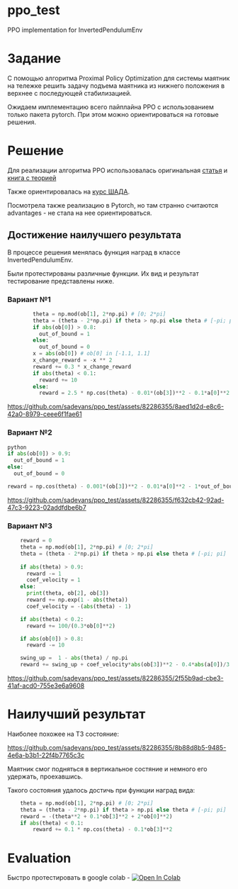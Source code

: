 # ppo_test
PPO implementation for InvertedPendulumEnv

# Задание

С помощью алгоритма Proximal Policy Optimization для системы маятник на тележке решить задачу подъема маятника из нижнего положения в верхнее с последующей стабилизацией.

Ожидаем имплементацию всего пайплайна PPO с использованием только пакета pytorch. При этом можно ориентироваться на готовые решения.

# Решение
Для реализации алгоритма PPO использовалась оригинальная [статья](https://arxiv.org/pdf/1707.06347.pdf) и [книга с теорией](https://github.com/FortsAndMills/RL-Theory-book/blob/main/RL_Theory_Book.pdf)

Также ориентировалась на [курс ШАДА](https://github.com/yandexdataschool/Practical_RL/tree/master).

Посмотрела также реализацию в Pytorch, но там странно считаются advantages - не стала на нее ориентироваться.

## Достижение наилучшего результата
В процессе решения менялась функция наград в классе InvertedPendulumEnv.

Были протестированы различные функции. Их вид и результат тестирование представлены ниже.

### Вариант №1

```python
        theta = np.mod(ob[1], 2*np.pi) # [0; 2*pi]
        theta = (theta - 2*np.pi) if theta > np.pi else theta # [-pi; pi]
        if abs(ob[0]) > 0.8:
          out_of_bound = 1
        else:
          out_of_bound = 0
        x = abs(ob[0]) # ob[0] in [-1.1, 1.1]
        x_change_reward = -x ** 2
        reward += 0.3 * x_change_reward
        if abs(theta) < 0.1:
          reward += 10
        else:
          reward = 2.5 * np.cos(theta) - 0.01*(ob[3])**2 - 0.1*a[0]**2 - 10*out_of_bound
```

https://github.com/sadevans/ppo_test/assets/82286355/8aed1d2d-e8c6-42a0-8979-ceee6f1fae61

### Вариант №2
```python
python        
if abs(ob[0]) > 0.9:
  out_of_bound = 1
else:
  out_of_bound = 0

reward = np.cos(theta) - 0.001*(ob[3])**2 - 0.01*a[0]**2 - 1*out_of_bound
```

https://github.com/sadevans/ppo_test/assets/82286355/f632cb42-92ad-47c3-9223-02addfdbe6b7

### Вариант №3
```python
    reward = 0
    theta = np.mod(ob[1], 2*np.pi) # [0; 2*pi]
    theta = (theta - 2*np.pi) if theta > np.pi else theta # [-pi; pi]
    
    if abs(theta) > 0.9:
      reward -= 1
      coef_velocity = 1
    else:
      print(theta, ob[2], ob[3])
      reward += np.exp(1 - abs(theta))
      coef_velocity = -(abs(theta) - 1)

    if abs(theta) < 0.2:
      reward += 100/(0.3*ob[0]**2)

    if abs(ob[0]) > 0.8:
      reward -= 10

    swing_up =  1 - abs(theta) / np.pi
    reward += swing_up + coef_velocity*abs(ob[3])**2 - 0.4*abs(a[0])/3 + ob[0] * 0.2*abs(ob[2]) # более плавно но перелетает все равно
```


https://github.com/sadevans/ppo_test/assets/82286355/2f55b9ad-cbe3-41af-acd0-755e3e6a9608


# Наилучший результат
Наиболее похожее на ТЗ состояние:

https://github.com/sadevans/ppo_test/assets/82286355/8b88d8b5-9485-4e6a-b3b1-22f4b7765c3c

Маятник смог подняться в вертикальное состяние и немного его удержать, проехавшись. 

Такого состояния удалось достичь при функции наград вида:
```python
    theta = np.mod(ob[1], 2*np.pi) # [0; 2*pi]
    theta = (theta - 2*np.pi) if theta > np.pi else theta # [-pi; pi]
    reward = -(theta**2 + 0.1*ob[3]**2 + 2*ob[0]**2)
    if abs(theta) < 0.1:
        reward += 0.1 * np.cos(theta) - 0.1*ob[3]**2
```

# Evaluation
Быстро протестировать в google colab - [![Open In Colab](https://colab.research.google.com/assets/colab-badge.svg)](https://colab.research.google.com/github/sadevans/ppo_test/blob/main/fast_eval.ipynb)

